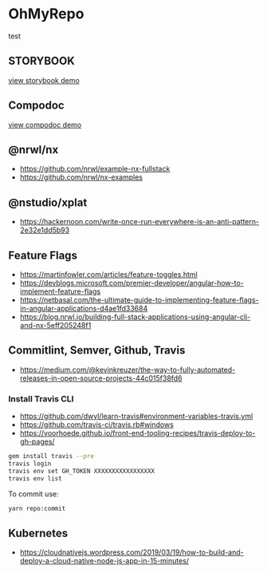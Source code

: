 # OhMyRepo
test
## STORYBOOK

[view storybook demo](https://steflen.github.io/oh-my-repo/docs/index.html)

## Compodoc

[view compodoc demo](https://steflen.github.io/oh-my-repo/storybook/index.html)

## @nrwl/nx

- <https://github.com/nrwl/example-nx-fullstack>
- <https://github.com/nrwl/nx-examples>

## @nstudio/xplat

- <https://hackernoon.com/write-once-run-everywhere-is-an-anti-pattern-2e32e1dd5b93>

## Feature Flags

- <https://martinfowler.com/articles/feature-toggles.html>
- <https://devblogs.microsoft.com/premier-developer/angular-how-to-implement-feature-flags>
- <https://netbasal.com/the-ultimate-guide-to-implementing-feature-flags-in-angular-applications-d4ae1fd33684>
- <https://blog.nrwl.io/building-full-stack-applications-using-angular-cli-and-nx-5eff205248f1>

## Commitlint, Semver, Github, Travis

- <https://medium.com/@kevinkreuzer/the-way-to-fully-automated-releases-in-open-source-projects-44c015f38fd6>

### Install Travis CLI

- <https://github.com/dwyl/learn-travis#environment-variables-travis.yml>
- <https://github.com/travis-ci/travis.rb#windows>
- <https://voorhoede.github.io/front-end-tooling-recipes/travis-deploy-to-gh-pages/>

```sh
gem install travis --pre
travis login
travis env set GH_TOKEN XXXXXXXXXXXXXXXXX
travis env list
```

To commit use:

```sh
yarn repo:commit
```

## Kubernetes

- <https://cloudnativejs.wordpress.com/2019/03/19/how-to-build-and-deploy-a-cloud-native-node-js-app-in-15-minutes/>


